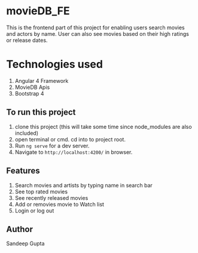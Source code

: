 # movieDB_FE

This is the frontend part of this project for enabling users search movies and actors by name. User can also see movies based on their high ratings or release dates.

# Technologies used
1. Angular 4 Framework
2. MovieDB Apis
3. Bootstrap 4

## To run this project
1. clone this project (this will take some time since node_modules are also included)
2. open terminal or cmd. cd into to project root.
3. Run `ng serve` for a dev server. 
4. Navigate to `http://localhost:4200/` in browser. 

## Features
1. Search movies and artists by typing name in search bar
2. See top rated movies
3. See recently released movies
4. Add or removies movie to Watch list
5. Login or log out

## Author
Sandeep Gupta

